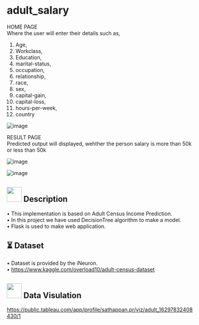 # adult_salary

HOME PAGE<br/>
Where the user will enter their details such as,
 1. Age,
 2. Workclass,
 3. Education,
 4. marital-status,
 5. occupation,
 6. relationship,
 7. race,
 8. sex,
 9. capital-gain,
 10. capital-loss,
 11. hours-per-week,
 12. country
 
![image](https://user-images.githubusercontent.com/84607354/131341733-407f08d3-33be-4af2-a31a-9b7a11cf082c.png)
    
RESULT PAGE<br/>
Predicted output will displayed, wehther the person salary is more than 50k or less than 50k

![image](https://user-images.githubusercontent.com/84607354/131341779-cfefa8db-b2c3-4b30-ba23-2995da12d2bc.png)

![image](https://user-images.githubusercontent.com/84607354/131343073-b8a42c47-731a-4543-859a-97578e4af523.png)

## <img src="https://user-images.githubusercontent.com/84607354/131428371-1bc0df88-6f2a-4a5d-b017-5813116110b9.png" width="40"> Description
•	This implementation is based on Adult Census Income Prediction.<br/>
•	In this project we have used DecisionTree algorithm to make a model.<br/>
•	Flask is used to make web application.

## ⏳ Dataset
•	Dataset is provided by the iNeuron.<br/>
•	https://www.kaggle.com/overload10/adult-census-dataset

## <img src="https://user-images.githubusercontent.com/84607354/131381294-06bc4e77-2194-4f23-b29a-6cbe7dfbbdae.png" width="40"> Data Visulation


https://public.tableau.com/app/profile/sathappan.pr/viz/adult_16297832408430/1
